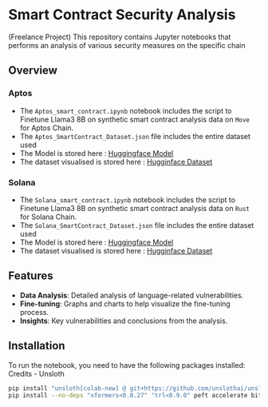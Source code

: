 # Smart Contract Security Analysis
(Freelance Project)
This repository contains Jupyter notebooks that performs an analysis of various security measures on the specific chain

## Overview
### Aptos
- The `Aptos_smart_contract.ipynb` notebook includes the script to Finetune Llama3 8B on synthetic smart contract analysis data on `Move` for Aptos Chain.
- The `Aptos_SmartContract_Dataset.json` file includes the entire dataset used 
- The Model is stored here : [Huggingface Model](https://huggingface.co/SoumilB7/L3_8B_Aptos_Smart_Contract_Analyser)
- The dataset visualised is stored here : [Hugginface Dataset](https://huggingface.co/datasets/SoumilB7/AptosSC)


### Solana
- The `Solana_smart_contract.ipynb` notebook includes the script to Finetune Llama3 8B on synthetic smart contract analysis data on `Rust` for Solana Chain.
- The `Solana_SmartContract_Dataset.json` file includes the entire dataset used 
- The Model is stored here : [Huggingface Model](https://huggingface.co/SoumilB7/L3_8B_Solana_Smart_Contract_Analyser)
- The dataset visualised is stored here : [Hugginface Dataset](https://huggingface.co/datasets/SoumilB7/SolanaSC)


## Features

- **Data Analysis**: Detailed analysis of language-related vulnerabilities.
- **Fine-tuning**: Graphs and charts to help visualize the fine-tuning process.
- **Insights**: Key vulnerabilities and conclusions from the analysis.

## Installation

To run the notebook, you need to have the following packages installed:
Credits - Unsloth

```bash
pip install "unsloth[colab-new] @ git+https://github.com/unslothai/unsloth.git"
pip install --no-deps "xformers<0.0.27" "trl<0.9.0" peft accelerate bitsandbytes

